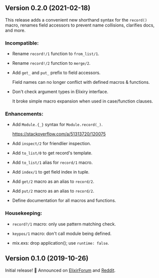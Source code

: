 ## Version 0.2.0 (2021-02-18)

This release adds a convenient new shorthand syntax for the `record()` macro,
renames field accessors to prevent name collisions, clarifies docs, and more.

### Incompatible:

  * Rename `record!/1` function to `from_list/1`.

  * Rename `record!/2` function to `merge/2`.

  * Add `get_` and `put_` prefix to field accessors.

    Field names can no longer conflict with defined macros & functions.

  * Don't check argument types in Elixiry interface.

    It broke simple macro expansion when used in case/function clauses.

### Enhancements:

  * Add `Module.{_}` syntax for `Module.record(_)`.

    https://stackoverflow.com/a/51313720/120075

  * Add `inspect/2` for friendlier inspection.

  * Add `to_list/0` to get record's template.

  * Add `to_list/1` alias for `record/1` macro.

  * Add `index/1` to get field index in tuple.

  * Add `get/2` macro as an alias to `record/2`.

  * Add `put/2` macro as an alias to `record/2`.

  * Define documentation for all macros and functions.

### Housekeeping:

  * `record?/1` macro: only use pattern matching check.

  * `keypos/1` macro: don't call module being defined.

  * mix.exs: drop application(); use `runtime: false`.

## Version 0.1.0 (2019-10-26)

Initial release! 🎉 Announced on [ElixirForum] and [Reddit].

[ElixirForum]: https://elixirforum.com/t/26367
[Reddit]: https://www.reddit.com/r/elixir/comments/dni8zb
